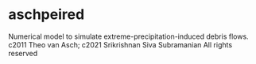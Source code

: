 # aschpeired
Numerical model to simulate extreme-precipitation-induced debris flows. 
c2011  Theo van Asch; c2021 Srikrishnan Siva Subramanian
All rights reserved                           

